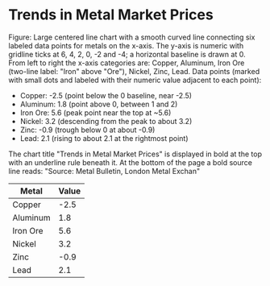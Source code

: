 # Trends in Metal Market Prices

Figure: Large centered line chart with a smooth curved line connecting six labeled data points for metals on the x-axis. The y-axis is numeric with gridline ticks at 6, 4, 2, 0, -2 and -4; a horizontal baseline is drawn at 0. From left to right the x-axis categories are: Copper, Aluminum, Iron Ore (two-line label: "Iron" above "Ore"), Nickel, Zinc, Lead. Data points (marked with small dots and labeled with their numeric value adjacent to each point):
- Copper: -2.5 (point below the 0 baseline, near -2.5)
- Aluminum: 1.8 (point above 0, between 1 and 2)
- Iron Ore: 5.6 (peak point near the top at ~5.6)
- Nickel: 3.2 (descending from the peak to about 3.2)
- Zinc: -0.9 (trough below 0 at about -0.9)
- Lead: 2.1 (rising to about 2.1 at the rightmost point)

The chart title "Trends in Metal Market Prices" is displayed in bold at the top with an underline rule beneath it. At the bottom of the page a bold source line reads: "Source: Metal Bulletin, London Metal Exchan"

| Metal     | Value |
|-----------|-------|
| Copper    | -2.5  |
| Aluminum  | 1.8   |
| Iron Ore  | 5.6   |
| Nickel    | 3.2   |
| Zinc      | -0.9  |
| Lead      | 2.1   |
